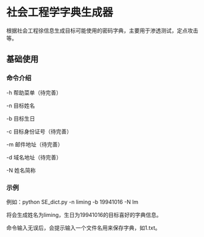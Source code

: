 # 社会工程学字典生成器

根据社会工程徐信息生成目标可能使用的密码字典，主要用于渗透测试，定点攻击等。

## 基础使用

### 命令介绍

-h 帮助菜单（待完善）

-n 目标姓名

-b 目标生日

-c 目标身份证号（待完善）

-m 邮件地址（待完善）

-d 域名地址（待完善）

-N 姓名简称


### 示例

例如：python SE_dict.py -n liming -b 19941016 -N lm

将会生成姓名为liming，生日为19941016的目标喜好的字典信息。

命令输入无误后，会提示输入一个文件名用来保存字典，如1.txt。



